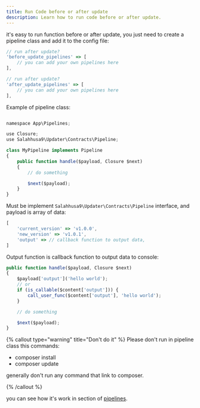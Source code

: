 ```yaml
---
title: Run Code before or after update
description: Learn how to run code before or after update.
---
```


it's easy to run function before or after update, you just need to create a pipeline class and add it to the config file:

```javascript
// run after update?
'before_update_pipelines' => [
    // you can add your own pipelines here
],

// run after update?
'after_update_pipelines' => [
    // you can add your own pipelines here
],
```

Example of pipeline class:

```javascript

namespace App\Pipelines;

use Closure;
use Salahhusa9\Updater\Contracts\Pipeline;

class MyPipeline implements Pipeline
{
    public function handle($payload, Closure $next)
    {
        // do something

        $next($payload);
    }
}
``` 
Must be implement `Salahhusa9\Updater\Contracts\Pipeline` interface,
and payload is array of data:

```javascript
[
    'current_version' => 'v1.0.0',
    'new_version' => 'v1.0.1',
    'output' => // callback function to output data,
]
```
Output function is callback function to output data to console:

```javascript
public function handle($payload, Closure $next)
{
    $payload['output']('hello world');
    // or
    if (is_callable($content['output'])) {
        call_user_func($content['output'], 'hello world');
    }

    // do something

    $next($payload);
}
```

{% callout type="warning" title="Don't do it" %}
Please don't run in pipeline class this commands:
- composer install
- composer update

generally don't run any command that link to composer.

{% /callout %}


you can see how it's work in section of [pipelines](https://salahhusa9.com/laravel-updater/docs/how-it's-work).
